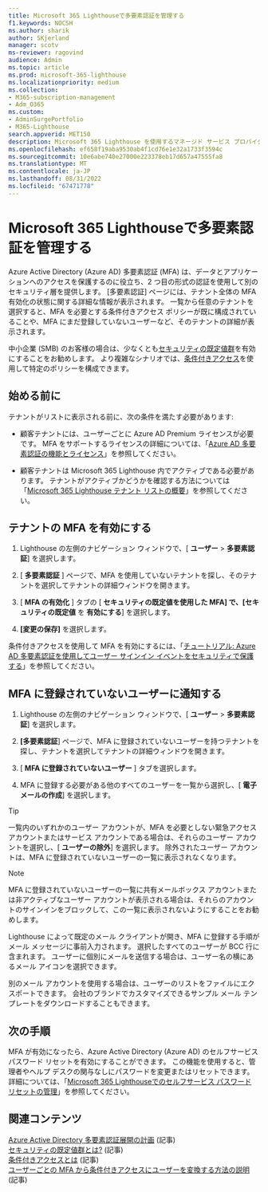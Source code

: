 ```yaml
---
title: Microsoft 365 Lighthouseで多要素認証を管理する
f1.keywords: NOCSH
ms.author: sharik
author: SKjerland
manager: scotv
ms-reviewer: ragovind
audience: Admin
ms.topic: article
ms.prod: microsoft-365-lighthouse
ms.localizationpriority: medium
ms.collection:
- M365-subscription-management
- Adm_O365
ms.custom:
- AdminSurgePortfolio
- M365-Lighthouse
search.appverid: MET150
description: Microsoft 365 Lighthouse を使用するマネージド サービス プロバイダー (MSP) 向けに、多要素認証を管理する方法を説明します。
ms.openlocfilehash: ef658f19aba9530ab4f1cd76e1e32a1733f3594c
ms.sourcegitcommit: 10e6abe740e27000e223378eb17d657a47555fa8
ms.translationtype: MT
ms.contentlocale: ja-JP
ms.lasthandoff: 08/31/2022
ms.locfileid: "67471778"
---
```

# <a name="manage-multifactor-authentication-in-microsoft-365-lighthouse"></a>Microsoft 365 Lighthouseで多要素認証を管理する

Azure Active Directory (Azure AD) 多要素認証 (MFA) は、データとアプリケーションへのアクセスを保護するのに役立ち、2 つ目の形式の認証を使用して別のセキュリティ層を提供します。 [多要素認証] ページには、テナント全体の MFA 有効化の状態に関する詳細な情報が表示されます。 一覧から任意のテナントを選択すると、MFA を必要とする条件付きアクセス ポリシーが既に構成されていることや、MFA にまだ登録していないユーザーなど、そのテナントの詳細が表示されます。

中小企業 (SMB) のお客様の場合は、少なくとも[セキュリティの既定値群](/azure/active-directory/fundamentals/concept-fundamentals-security-defaults)を有効にすることをお勧めします。 より複雑なシナリオでは、[条件付きアクセス](/azure/active-directory/conditional-access/overview)を使用して特定のポリシーを構成できます。

## <a name="before-you-begin"></a>始める前に

テナントがリストに表示される前に、次の条件を満たす必要があります:

- 顧客テナントには、ユーザーごとに Azure AD Premium ライセンスが必要です。 MFA をサポートするライセンスの詳細については、「[Azure AD 多要素認証の機能とライセンス](/azure/active-directory/authentication/concept-mfa-licensing)」を参照してください。

- 顧客テナントは Microsoft 365 Lighthouse 内でアクティブである必要があります。 テナントがアクティブかどうかを確認する方法については「[Microsoft 365 Lighthouse テナント リストの概要](/microsoft-365/lighthouse/m365-lighthouse-tenant-list-overview)」を参照してください。

## <a name="enable-mfa-for-a-tenant"></a>テナントの MFA を有効にする

1. Lighthouse の左側のナビゲーション ウィンドウで、[ **ユーザー** > **多要素認証**] を選択します。

2. [ **多要素認証** ] ページで、MFA を使用していないテナントを探し、そのテナントを選択してテナントの詳細ウィンドウを開きます。

3. [ **MFA の有効化** ] タブの [ **セキュリティの既定値を使用した MFA] で、[セキュリティの既定値** を **有効にする**] を選択します。

4. **[変更の保存]** を選択します。

条件付きアクセスを使用して MFA を有効にするには、「[チュートリアル: Azure AD 多要素認証を使用してユーザー サインイン イベントをセキュリティで保護する](/azure/active-directory/authentication/tutorial-enable-azure-mfa)」を参照してください。

## <a name="notify-users-who-arent-registered-for-mfa"></a>MFA に登録されていないユーザーに通知する

1. Lighthouse の左側のナビゲーション ウィンドウで、[ **ユーザー** > **多要素認証**] を選択します。

2. **[多要素認証**] ページで、MFA に登録されていないユーザーを持つテナントを探し、テナントを選択してテナントの詳細ウィンドウを開きます。

3. [ **MFA に登録されていないユーザー** ] タブを選択します。

4. MFA に登録する必要がある他のすべてのユーザーを一覧から選択し、[ **電子メールの作成**] を選択します。

> [!TIP]
> 一覧内のいずれかのユーザー アカウントが、MFA を必要としない緊急アクセス アカウントまたはサービス アカウントである場合は、それらのユーザー アカウントを選択し、[ **ユーザーの除外**] を選択します。 除外されたユーザー アカウントは、MFA に登録されていないユーザーの一覧に表示されなくなります。

> [!NOTE]
> MFA に登録されていないユーザーの一覧に共有メールボックス アカウントまたは非アクティブなユーザー アカウントが表示される場合は、それらのアカウントのサインインをブロックして、この一覧に表示されないようにすることをお勧めします。


Lighthouse によって既定のメール クライアントが開き、MFA に登録する手順がメール メッセージに事前入力されます。 選択したすべてのユーザーが BCC 行に含まれます。 ユーザーに個別にメールを送信する場合は、ユーザー名の横にあるメール アイコンを選択できます。

別のメール アカウントを使用する場合は、ユーザーのリストをファイルにエクスポートできます。 会社のブランドでカスタマイズできるサンプル メール テンプレートをダウンロードすることもできます。

## <a name="next-steps"></a>次の手順

MFA が有効になったら、Azure Active Directory (Azure AD) のセルフサービス パスワード リセットを有効にすることができます。 この機能を使用すると、管理者やヘルプ デスクの関与なしにパスワードを変更またはリセットできます。 詳細については、「[Microsoft 365 Lighthouseでのセルフサービス パスワード リセットの管理](m365-lighthouse-manage-sspr.md)」を参照してください。

## <a name="related-content"></a>関連コンテンツ

[Azure Active Directory 多要素認証展開の計画](/azure/active-directory/authentication/howto-mfa-getstarted) (記事)\
[セキュリティの既定値群とは?](/azure/active-directory/fundamentals/concept-fundamentals-security-defaults) (記事)\
[条件付きアクセスとは](/azure/active-directory/conditional-access/overview) (記事)\
[ユーザーごとの MFA から条件付きアクセスにユーザーを変換する方法の説明](/azure/active-directory/authentication/howto-mfa-getstarted#convert-users-from-per-user-mfa-to-conditional-access-based-mfa) (記事)
